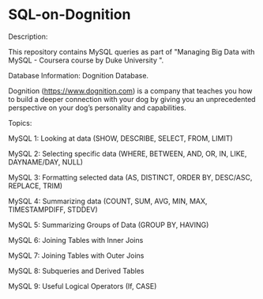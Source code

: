 # SQL-on-Dognition
Description:

This repository contains MySQL queries as part of "Managing Big Data with MySQL - Coursera course by Duke University ".

Database Information:
Dognition Database.

Dognition (https://www.dognition.com) is a company that teaches you how to build a deeper connection with your dog by giving you an unprecedented perspective on your dog’s personality and capabilities.


Topics:

MySQL 1: Looking at data (SHOW, DESCRIBE, SELECT, FROM, LIMIT)

MySQL 2: Selecting specific data (WHERE, BETWEEN, AND, OR, IN, LIKE, DAYNAME/DAY, NULL)

MySQL 3: Formatting selected data (AS, DISTINCT, ORDER BY, DESC/ASC, REPLACE, TRIM)

MySQL 4: Summarizing data (COUNT, SUM, AVG, MIN, MAX, TIMESTAMPDIFF, STDDEV)

MySQL 5: Summarizing Groups of Data (GROUP BY, HAVING)

MySQL 6: Joining Tables with Inner Joins

MySQL 7: Joining Tables with Outer Joins

MySQL 8: Subqueries and Derived Tables

MySQL 9: Useful Logical Operators (If, CASE)
